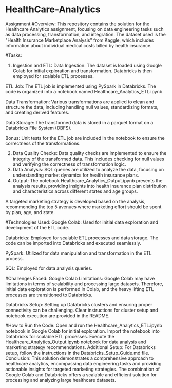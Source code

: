 # HealthCare-Analytics
Assignment
#Overview:
This repository contains the solution for the Healthcare Analytics assignment, focusing on data engineering tasks such as data processing, transformation, and integration. The dataset used is the "Health Insurance Marketplace Analysis" from Kaggle, which includes information about individual medical costs billed by health insurance.

#Tasks:
1. Ingestion and ETL:
Data Ingestion: The dataset is loaded using Google Colab for initial exploration and transformation. Databricks is then employed for scalable ETL processes.

ETL Job: The ETL job is implemented using PySpark in Databricks. The code is organized into a notebook named Healthcare_Analytics_ETL.ipynb.

Data Transformation: Various transformations are applied to clean and structure the data, including handling null values, standardizing formats, and creating derived features.

Data Storage: The transformed data is stored in a parquet format on a Databricks File System (DBFS).

Bonus: Unit tests for the ETL job are included in the notebook to ensure the correctness of the transformations.

2. Data Quality Checks:
Data quality checks are implemented to ensure the integrity of the transformed data. This includes checking for null values and verifying the correctness of transformation logic.
3. Data Analysis:
SQL queries are utilized to analyze the data, focusing on understanding market dynamics for health insurance plans.
4. Output:
The notebook Healthcare_Analytics_Output.ipynb presents the analysis results, providing insights into health insurance plan distribution and characteristics across different states and age groups.

A targeted marketing strategy is developed based on the analysis, recommending the top 5 avenues where marketing effort should be spent by plan, age, and state.

#Technologies Used:
Google Colab: Used for initial data exploration and development of the ETL code.

Databricks: Employed for scalable ETL processes and data storage. The code can be imported into Databricks and executed seamlessly.

PySpark: Utilized for data manipulation and transformation in the ETL process.

SQL: Employed for data analysis queries.

#Challenges Faced:
Google Colab Limitations: Google Colab may have limitations in terms of scalability and processing large datasets. Therefore, initial data exploration is performed in Colab, and the heavy lifting ETL processes are transitioned to Databricks.

Databricks Setup: Setting up Databricks clusters and ensuring proper connectivity can be challenging. Clear instructions for cluster setup and notebook execution are provided in the README.

#How to Run the Code:
Open and run the Healthcare_Analytics_ETL.ipynb notebook in Google Colab for initial exploration.
Import the notebook into Databricks for scalable ETL processes.
Execute the Healthcare_Analytics_Output.ipynb notebook for data analysis and marketing strategy recommendations.
Additional Setup:
For Databricks setup, follow the instructions in the Databricks_Setup_Guide.md file.
Conclusion:
This solution demonstrates a comprehensive approach to healthcare analytics, encompassing data engineering tasks and providing actionable insights for targeted marketing strategies. The combination of Google Colab and Databricks offers a scalable and efficient solution for processing and analyzing large healthcare datasets.
